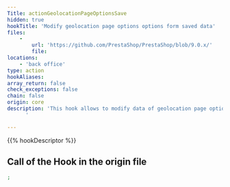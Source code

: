 ```yaml
---
Title: actionGeolocationPageOptionsSave
hidden: true
hookTitle: 'Modify geolocation page options options form saved data'
files:
    -
        url: 'https://github.com/PrestaShop/PrestaShop/blob/9.0.x/'
        file: 
locations:
    - 'back office'
type: action
hookAliases: 
array_return: false
check_exceptions: false
chain: false
origin: core
description: 'This hook allows to modify data of geolocation page options options form after it was saved
      '

---
```


{{% hookDescriptor %}}

## Call of the Hook in the origin file

```php
;
```
